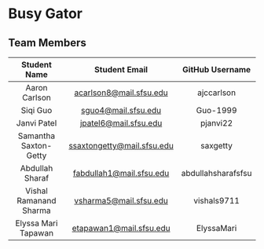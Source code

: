 # Busy Gator

## Team Members
| Student Name | Student Email | GitHub Username |
|    :---:     |     :---:     |     :---:       |
| Aaron Carlson      | acarlson8@mail.sfsu.edu               | ajccarlson                 |
| Siqi Guo      | sguo4@mail.sfsu.edu              | Guo-1999                |
| Janvi Patel      |jpatel6@mail.sfsu.edu               | pjanvi22                |
| Samantha Saxton-Getty    | ssaxtongetty@mail.sfsu.edu              |saxgetty                |
| Abdullah Sharaf      |fabdullah1@mail.sfsu.edu               |abdullahsharafsfsu                 |
| Vishal Ramanand Sharma     | vsharma5@mail.sfsu.edu              |vishals9711                 |
| Elyssa Mari Tapawan      | etapawan1@mail.sfsu.edu              | ElyssaMari                |
